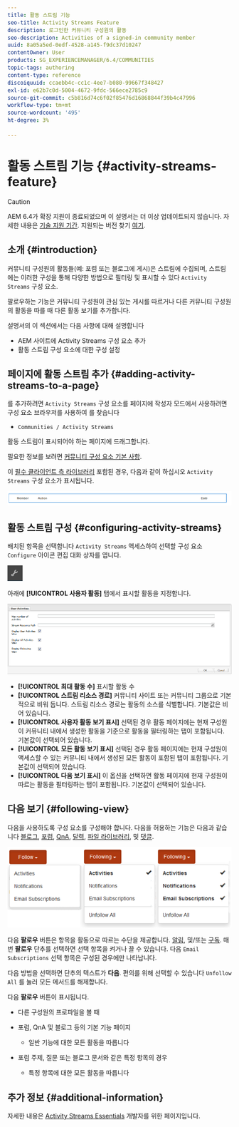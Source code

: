 ```yaml
---
title: 활동 스트림 기능
seo-title: Activity Streams Feature
description: 로그인한 커뮤니티 구성원의 활동
seo-description: Activities of a signed-in community member
uuid: 8a05a5ed-0edf-4528-a145-f9dc37d10247
contentOwner: User
products: SG_EXPERIENCEMANAGER/6.4/COMMUNITIES
topic-tags: authoring
content-type: reference
discoiquuid: ccaebb4c-cc1c-4ee7-b080-99667f348427
exl-id: e62b7c0d-5004-4672-9fdc-566ece2785c9
source-git-commit: c5b816d74c6f02f85476d16868844f39b4c47996
workflow-type: tm+mt
source-wordcount: '495'
ht-degree: 3%

---
```


# 활동 스트림 기능 {#activity-streams-feature}

>[!CAUTION]
>
>AEM 6.4가 확장 지원이 종료되었으며 이 설명서는 더 이상 업데이트되지 않습니다. 자세한 내용은 [기술 지원 기간](https://helpx.adobe.com/kr/support/programs/eol-matrix.html). 지원되는 버전 찾기 [여기](https://experienceleague.adobe.com/docs/).

## 소개 {#introduction}

커뮤니티 구성원의 활동들(예: 포럼 또는 블로그에 게시)은 스트림에 수집되며, 스트림에는 이러한 구성을 통해 다양한 방법으로 필터링 및 표시할 수 있다 `Activity Streams` 구성 요소.

팔로우하는 기능은 커뮤니티 구성원이 관심 있는 게시를 따르거나 다른 커뮤니티 구성원의 활동을 따를 때 다른 활동 보기를 추가합니다.

설명서의 이 섹션에서는 다음 사항에 대해 설명합니다

* AEM 사이트에 Activity Streams 구성 요소 추가
* 활동 스트림 구성 요소에 대한 구성 설정

## 페이지에 활동 스트림 추가 {#adding-activity-streams-to-a-page}

를 추가하려면 `Activity Streams` 구성 요소를 페이지에 작성자 모드에서 사용하려면 구성 요소 브라우저를 사용하여 를 찾습니다

* `Communities / Activity Streams`

활동 스트림이 표시되어야 하는 페이지에 드래그합니다.

필요한 정보를 보려면 [커뮤니티 구성 요소 기본 사항](basics.md).

이 [필수 클라이언트 측 라이브러리](essentials-activities.md#essentials-for-client-side) 포함된 경우, 다음과 같이 하십시오 `Activity Streams` 구성 요소가 표시됩니다.

![chlimage_1-195](assets/chlimage_1-195.png)

## 활동 스트림 구성 {#configuring-activity-streams}

배치된 항목을 선택합니다 `Activity Streams` 액세스하여 선택할 구성 요소 `Configure` 아이콘 편집 대화 상자를 엽니다.

![chlimage_1-196](assets/chlimage_1-196.png)

아래에 **[!UICONTROL 사용자 활동]** 탭에서 표시할 활동을 지정합니다.

![chlimage_1-197](assets/chlimage_1-197.png)

* **[!UICONTROL 최대 활동 수]**
표시할 활동 수
* **[!UICONTROL 스트림 리소스 경로]**
커뮤니티 사이트 또는 커뮤니티 그룹으로 기본적으로 비워 둡니다. 스트림 리소스 경로는 활동의 소스를 식별합니다. 기본값은 비어 있습니다.
* **[!UICONTROL 사용자 활동 보기 표시]**
선택된 경우 활동 페이지에는 현재 구성원이 커뮤니티 내에서 생성한 활동을 기준으로 활동을 필터링하는 탭이 포함됩니다. 기본값이 선택되어 있습니다.
* **[!UICONTROL 모든 활동 보기 표시]**
선택된 경우 활동 페이지에는 현재 구성원이 액세스할 수 있는 커뮤니티 내에서 생성된 모든 활동이 포함된 탭이 포함됩니다. 기본값이 선택되어 있습니다.
* **[!UICONTROL 다음 보기 표시]**
이 옵션을 선택하면 활동 페이지에 현재 구성원이 따르는 활동을 필터링하는 탭이 포함됩니다. 기본값이 선택되어 있습니다.

## 다음 보기 {#following-view}

다음을 사용하도록 구성 요소를 구성해야 합니다. 다음을 허용하는 기능은 다음과 같습니다 [블로그](blog-feature.md), [포럼](forum.md), [QnA](working-with-qna.md), [달력](calendar.md), [파일 라이브러리](file-library.md), 및 [댓글](comments.md).

![chlimage_1-198](assets/chlimage_1-198.png)

다음 **팔로우** 버튼은 항목을 활동으로 따르는 수단을 제공합니다. [알림](notifications.md), 및/또는 [구독](subscriptions.md). 매번 **팔로우** 단추를 선택하면 선택 항목을 켜거나 끌 수 있습니다. 다음 `Email Subscriptions` 선택 항목은 구성된 경우에만 나타납니다.

다음 방법을 선택하면 단추의 텍스트가 **다음**. 편의를 위해 선택할 수 있습니다 `Unfollow All` 를 눌러 모든 메서드를 해제합니다.

다음 **팔로우** 버튼이 표시됩니다.

* 다른 구성원의 프로파일을 볼 때
* 포럼, QnA 및 블로그 등의 기본 기능 페이지
   * 일반 기능에 대한 모든 활동을 따릅니다

* 포럼 주제, 질문 또는 블로그 문서와 같은 특정 항목의 경우
   * 특정 항목에 대한 모든 활동을 따릅니다

## 추가 정보 {#additional-information}

자세한 내용은 [Activity Streams Essentials](essentials-activities.md) 개발자를 위한 페이지입니다.
